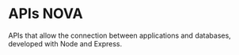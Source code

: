 # APIs NOVA

APIs that allow the connection between applications and databases, developed with Node and Express.
